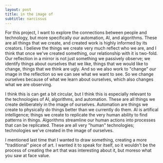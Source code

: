 ```yaml
---
layout: post
title: in the image of
subtitle: narcissus
---
```


For this project, I want to explore the connections between people and technology, but more specifically our automation, AI, and algorithms. These are all things that we create, and created work is highly informed by its creators. I believe the things we create very much reflect who we are, and I think that once we've created something, our relationship with it is two-fold. Our reflection in a mirror is not just something we passively observe; we identify things about ourselves that we like, things that we would like to change, things that we think are ugly. And so we also work to "change" our image in the reflection so we can see what we want to see. So we change ourselves because of what we learn about ourselves, which also changes what we are observing. 

I think this is can get a bit circular, but I think this is especially relevant to the technologies of AI, algorithms, and automation. These are all things we create deliberately in the image of ourselves. Automation are things we create to physically do things better than we currently do them. AI is artifical intelligence; things we create to replicate the very human ability to find patterns in things. Algorithms streamline our human actions into processes that can be replicated. These are all very "human" technologies; technologies we've created in the image of ourselves.

I mentioned last time that I wanted to draw something, creating a more "traditional" piece of art. I wanted it to speak for itself, so it wouldn't be the process of creating the art that was interesting about it, but moreso what you saw at face value. 
